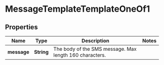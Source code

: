 

# MessageTemplateTemplateOneOf1


## Properties

| Name | Type | Description | Notes |
|------------ | ------------- | ------------- | -------------|
|**message** | **String** | The body of the SMS message. Max length 160 characters. |  |



